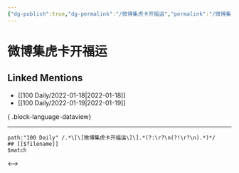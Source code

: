 ```yaml
---
{"dg-publish":true,"dg-permalink":"/微博集虎卡开福运","permalink":"/微博集虎卡开福运/","created":"2022-12-22T16:31:57.000+08:00","updated":"2023-08-24T19:36:22.817+08:00"}
---
```


# 微博集虎卡开福运

## Linked Mentions
- [[100 Daily/2022-01-18\|2022-01-18]]
- [[100 Daily/2022-01-19\|2022-01-19]]

{ .block-language-dataview}

---

```expander
path:"100 Daily" /.*\[\[微博集虎卡开福运\]\].*(?:\r?\n(?!\r?\n).*)*/
## [[$filename]]
$match
```

<-->